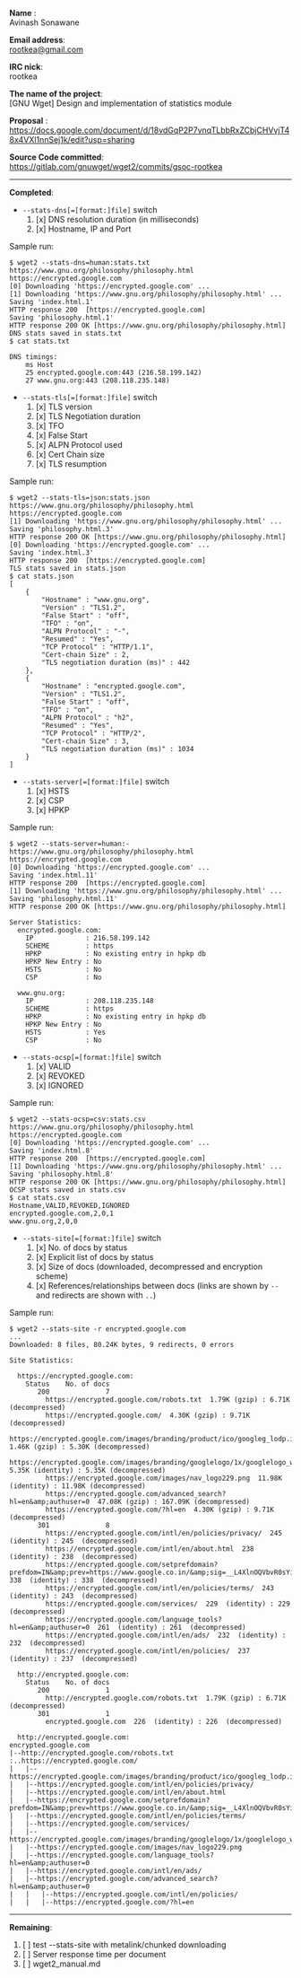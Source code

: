 **Name** :  
Avinash Sonawane

**Email address**:  
rootkea@gmail.com

**IRC nick**:  
rootkea

**The name of the project**:  
[GNU Wget] Design and implementation of statistics module

**Proposal** :  
https://docs.google.com/document/d/18vdGqP2P7vnqTLbbRxZCbjCHVvjT48x4VXl1nnSej1k/edit?usp=sharing

**Source Code committed**:  
https://gitlab.com/gnuwget/wget2/commits/gsoc-rootkea

---

**Completed**:
* `--stats-dns[=[format:]file]` switch
  1.  [x] DNS resolution duration (in milliseconds) 
  2.  [x] Hostname, IP and Port   
  
Sample run:  
```
$ wget2 --stats-dns=human:stats.txt https://www.gnu.org/philosophy/philosophy.html https://encrypted.google.com
[0] Downloading 'https://encrypted.google.com' ...
[1] Downloading 'https://www.gnu.org/philosophy/philosophy.html' ...
Saving 'index.html.1'
HTTP response 200  [https://encrypted.google.com]
Saving 'philosophy.html.1'
HTTP response 200 OK [https://www.gnu.org/philosophy/philosophy.html]
DNS stats saved in stats.txt
$ cat stats.txt 

DNS timings:
    ms Host
    25 encrypted.google.com:443 (216.58.199.142)
    27 www.gnu.org:443 (208.118.235.148)
```  
* `--stats-tls[=[format:]file]` switch
  1.  [x] TLS version
  2.  [x] TLS Negotiation duration
  3.  [x] TFO
  4.  [x] False Start
  5.  [x] ALPN Protocol used
  6.  [x] Cert Chain size
  7.  [x] TLS resumption

Sample run:  
```
$ wget2 --stats-tls=json:stats.json https://www.gnu.org/philosophy/philosophy.html https://encrypted.google.com
[1] Downloading 'https://www.gnu.org/philosophy/philosophy.html' ...
Saving 'philosophy.html.3'
HTTP response 200 OK [https://www.gnu.org/philosophy/philosophy.html]
[0] Downloading 'https://encrypted.google.com' ...
Saving 'index.html.3'
HTTP response 200  [https://encrypted.google.com]
TLS stats saved in stats.json
$ cat stats.json 
[
	{
		"Hostname" : "www.gnu.org",
		"Version" : "TLS1.2",
		"False Start" : "off",
		"TFO" : "on",
		"ALPN Protocol" : "-",
		"Resumed" : "Yes",
		"TCP Protocol" : "HTTP/1.1",
		"Cert-chain Size" : 2,
		"TLS negotiation duration (ms)" : 442
	},
	{
		"Hostname" : "encrypted.google.com",
		"Version" : "TLS1.2",
		"False Start" : "off",
		"TFO" : "on",
		"ALPN Protocol" : "h2",
		"Resumed" : "Yes",
		"TCP Protocol" : "HTTP/2",
		"Cert-chain Size" : 3,
		"TLS negotiation duration (ms)" : 1034
	}
]

```
* `--stats-server[=[format:]file]` switch
  1.  [x] HSTS
  2.  [x] CSP
  3.  [x] HPKP

Sample run:  
```
$ wget2 --stats-server=human:- https://www.gnu.org/philosophy/philosophy.html https://encrypted.google.com
[0] Downloading 'https://encrypted.google.com' ...
Saving 'index.html.11'
HTTP response 200  [https://encrypted.google.com]
[1] Downloading 'https://www.gnu.org/philosophy/philosophy.html' ...
Saving 'philosophy.html.11'
HTTP response 200 OK [https://www.gnu.org/philosophy/philosophy.html]

Server Statistics:
  encrypted.google.com:
    IP             : 216.58.199.142
    SCHEME         : https
    HPKP           : No existing entry in hpkp db
    HPKP New Entry : No
    HSTS           : No
    CSP            : No

  www.gnu.org:
    IP             : 208.118.235.148
    SCHEME         : https
    HPKP           : No existing entry in hpkp db
    HPKP New Entry : No
    HSTS           : Yes
    CSP            : No

```
* `--stats-ocsp[=[format:]file]` switch
  1.  [x] VALID
  2.  [x] REVOKED
  3.  [x] IGNORED

Sample run:  
```
$ wget2 --stats-ocsp=csv:stats.csv https://www.gnu.org/philosophy/philosophy.html https://encrypted.google.com
[0] Downloading 'https://encrypted.google.com' ...
Saving 'index.html.8'
HTTP response 200  [https://encrypted.google.com]
[1] Downloading 'https://www.gnu.org/philosophy/philosophy.html' ...
Saving 'philosophy.html.8'
HTTP response 200 OK [https://www.gnu.org/philosophy/philosophy.html]
OCSP stats saved in stats.csv
$ cat stats.csv 
Hostname,VALID,REVOKED,IGNORED
encrypted.google.com,2,0,1
www.gnu.org,2,0,0

```
* `--stats-site[=[format:]file]` switch
  1.  [x] No. of docs by status 
  2.  [x] Explicit list of docs by status
  3.  [x] Size of docs (downloaded, decompressed and encryption scheme) 
  4.  [x] References/relationships between docs (links are shown by `--` and redirects are shown with `..`)

Sample run:  
```
$ wget2 --stats-site -r encrypted.google.com
...
Downloaded: 8 files, 80.24K bytes, 9 redirects, 0 errors

Site Statistics:

  https://encrypted.google.com:
    Status    No. of docs
       200              7
         https://encrypted.google.com/robots.txt  1.79K (gzip) : 6.71K (decompressed)
         https://encrypted.google.com/  4.30K (gzip) : 9.71K (decompressed)
         https://encrypted.google.com/images/branding/product/ico/googleg_lodp.ico  1.46K (gzip) : 5.30K (decompressed)
         https://encrypted.google.com/images/branding/googlelogo/1x/googlelogo_white_background_color_272x92dp.png  5.35K (identity) : 5.35K (decompressed)
         https://encrypted.google.com/images/nav_logo229.png  11.98K (identity) : 11.98K (decompressed)
         https://encrypted.google.com/advanced_search?hl=en&amp;authuser=0  47.08K (gzip) : 167.09K (decompressed)
         https://encrypted.google.com/?hl=en  4.30K (gzip) : 9.71K (decompressed)
       301              8
         https://encrypted.google.com/intl/en/policies/privacy/  245  (identity) : 245  (decompressed)
         https://encrypted.google.com/intl/en/about.html  238  (identity) : 238  (decompressed)
         https://encrypted.google.com/setprefdomain?prefdom=IN&amp;prev=https://www.google.co.in/&amp;sig=__L4XlnOQVbvR0sYihWzhttBhEY2w=  338  (identity) : 338  (decompressed)
         https://encrypted.google.com/intl/en/policies/terms/  243  (identity) : 243  (decompressed)
         https://encrypted.google.com/services/  229  (identity) : 229  (decompressed)
         https://encrypted.google.com/language_tools?hl=en&amp;authuser=0  261  (identity) : 261  (decompressed)
         https://encrypted.google.com/intl/en/ads/  232  (identity) : 232  (decompressed)
         https://encrypted.google.com/intl/en/policies/  237  (identity) : 237  (decompressed)

  http://encrypted.google.com:
    Status    No. of docs
       200              1
         http://encrypted.google.com/robots.txt  1.79K (gzip) : 6.71K (decompressed)
       301              1
         encrypted.google.com  226  (identity) : 226  (decompressed)

  http://encrypted.google.com:
encrypted.google.com
|--http://encrypted.google.com/robots.txt
:..https://encrypted.google.com/
|   |--https://encrypted.google.com/images/branding/product/ico/googleg_lodp.ico
|   |--https://encrypted.google.com/intl/en/policies/privacy/
|   |--https://encrypted.google.com/intl/en/about.html
|   |--https://encrypted.google.com/setprefdomain?prefdom=IN&amp;prev=https://www.google.co.in/&amp;sig=__L4XlnOQVbvR0sYihWzhttBhEY2w=
|   |--https://encrypted.google.com/intl/en/policies/terms/
|   |--https://encrypted.google.com/services/
|   |--https://encrypted.google.com/images/branding/googlelogo/1x/googlelogo_white_background_color_272x92dp.png
|   |--https://encrypted.google.com/images/nav_logo229.png
|   |--https://encrypted.google.com/language_tools?hl=en&amp;authuser=0
|   |--https://encrypted.google.com/intl/en/ads/
|   |--https://encrypted.google.com/advanced_search?hl=en&amp;authuser=0
|   |   |--https://encrypted.google.com/intl/en/policies/
|   |   |--https://encrypted.google.com/?hl=en
```
---
**Remaining**:
1.  [ ] test --stats-site with metalink/chunked downloading
2.  [ ] Server response time per document
3.  [ ] wget2_manual.md